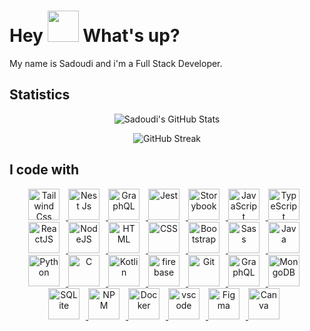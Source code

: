 <h1> Hey <img src="https://emojis.slackmojis.com/emojis/images/1577305505/7373/hand_wave.gif?1577305505" width="50" /> What's up?</h1>

<p> My name is Sadoudi and i'm a Full Stack Developer.</p>



## Statistics


<div class="stats" align="center">
  
  ![Sadoudi's GitHub Stats](https://github-readme-stats.vercel.app/api?username=hacenesadoudi&hide=stars&count_private=true&show_icons=true&theme=algolia&border_radius=20)

  ![GitHub Streak](https://streak-stats.demolab.com?user=hacenesadoudi&count_private=true&theme=algolia&border_radius=20)

  <!-- ![Most Used Languages](https://github-readme-stats.vercel.app/api/top-langs/?username=hacenesadoudi&show_icons=true&theme=algolia&border_radius=20) -->

  <!-- compact programming languages layout -->
  <!-- ![Most Used Languages](https://github-readme-stats.vercel.app/api/top-langs/?username=hacenesadoudi&layout=compact&show_icons=true&theme=algolia&border_radius=20) -->
</div>

## I code with


<div align="center">
  <a href="https://developer.mozilla.org/en-US/docs/Web/JavaScript" target="_blank" >
    <img  title="Tailwind Css" alt="Tailwind Css" height="50px" style="padding-right:10px" src="https://cdn.jsdelivr.net/gh/devicons/devicon/icons/tailwindcss/tailwindcss-plain.svg" />
  </a>
  <a href="https://developer.mozilla.org/en-US/docs/Web/JavaScript" target="_blank" rel="noreferrer">
    <img  title="Nest Js" alt="Nest Js" height="50px" style="padding-right:10px;" src="https://cdn.jsdelivr.net/gh/devicons/devicon/icons/nestjs/nestjs-plain.svg" />
  </a>
  <a href="https://developer.mozilla.org/en-US/docs/Web/JavaScript" target="_blank" rel="noreferrer">
    <img  title="GraphQL" alt="GraphQL" height="50px" style="padding-right:10px;" src="https://cdn.jsdelivr.net/gh/devicons/devicon/icons/graphql/graphql-plain.svg" />
  </a>
  <a href="https://developer.mozilla.org/en-US/docs/Web/JavaScript" target="_blank" rel="noreferrer">
    <img  title="Jest" alt="Jest" height="50px" style="padding-right:10px;" src="https://cdn.jsdelivr.net/gh/devicons/devicon/icons/jest/jest-plain.svg" />
  </a>
  <a href="https://developer.mozilla.org/en-US/docs/Web/JavaScript" target="_blank" rel="noreferrer">
    <img  title="Storybook" alt="Storybook" height="50px" style="padding-right:10px;" src="https://cdn.jsdelivr.net/gh/devicons/devicon/icons/storybook/storybook-original.svg" />
  </a>
  <a href="https://developer.mozilla.org/en-US/docs/Web/JavaScript" target="_blank" rel="noreferrer">
      <img title="" alt="JavaScript" height="50px" style="padding-right:10px;" src="https://cdn.jsdelivr.net/gh/devicons/devicon/icons/javascript/javascript-plain.svg"/>
  </a>
  <a href="https://www.typescriptlang.org/" target="_blank" rel="noreferrer">
      <img title="Storybook" alt="TypeScript" height="50px" style="padding-right:10px; ;" src="https://cdn.jsdelivr.net/gh/devicons/devicon/icons/typescript/typescript-plain.svg"/>
  </a>
  <a href="https://reactjs.org/" target="_blank" rel="noreferrer">
      <img  alt="ReactJS" height="50px" style="padding-right:10px;" src="https://cdn.jsdelivr.net/gh/devicons/devicon/icons/react/react-original.svg" />
  </a>
  <a href="https://nodejs.org/en/" target="_blank" rel="noreferrer">
      <img  alt="NodeJS" height="50px" style="padding-right:10px;" src="https://cdn.jsdelivr.net/gh/devicons/devicon/icons/nodejs/nodejs-original.svg"/>
  </a>
  <a href="https://developer.mozilla.org/en-US/docs/Web/HTML" target="_blank" rel="noreferrer">
      <img  alt="HTML" height="50px" style="padding-right:10px;" src="https://cdn.jsdelivr.net/gh/devicons/devicon/icons/html5/html5-original.svg"/>
  </a>
  <a href="https://developer.mozilla.org/en-US/docs/Web/CSS" target="_blank" rel="noreferrer">
      <img  alt="CSS" height="50px" style="padding-right:10px;" src="https://cdn.jsdelivr.net/gh/devicons/devicon/icons/css3/css3-original.svg"/>
  </a>
  <a href="https://getbootstrap.com/" target="_blank" rel="noreferrer">
      <img  alt="Bootstrap" height="50px" style="padding-right:10px;" src="https://cdn.jsdelivr.net/gh/devicons/devicon/icons/bootstrap/bootstrap-original.svg"/>
  </a>
  <a href="https://sass-lang.com/" target="_blank" rel="noreferrer">
      <img  alt="Sass" height="50px" style="padding-right:10px;" src="https://cdn.jsdelivr.net/gh/devicons/devicon/icons/sass/sass-original.svg"/>
  </a>
  <a href="https://www.java.com/en/" target="_blank" rel="noreferrer">
      <img  alt="Java" height="50px" style="padding-right:10px;" src="https://cdn.jsdelivr.net/gh/devicons/devicon/icons/java/java-original.svg"/>
  </a>    
  <a href="https://www.python.org/" target="_blank" rel="noreferrer">
      <img  alt="Python" height="50px" style="padding-right:10px;" src="https://cdn.jsdelivr.net/gh/devicons/devicon/icons/python/python-original.svg"/>
  </a>
  <a href="https://www.cprogramming.com/" target="_blank" rel="noreferrer">
      <img  alt="C" height="50px" style="padding-right:10px;" src="https://cdn.jsdelivr.net/gh/devicons/devicon/icons/c/c-original.svg"/>
  </a>
  <a href="https://kotlinlang.org/" target="_blank" rel="noreferrer">
      <img  alt="Kotlin" height="50px" style="padding-right:10px;" src="https://cdn.jsdelivr.net/gh/devicons/devicon/icons/kotlin/kotlin-original.svg"/>
  </a>
  <a href="https://firebase.google.com/" target="_blank" rel="noreferrer">
      <img  alt="firebase" height="50px" style="padding-right:10px;" src="https://cdn.jsdelivr.net/gh/devicons/devicon/icons/firebase/firebase-plain.svg"/>
  </a>
  <a href="https://git-scm.com/" target="_blank" rel="noreferrer">
      <img  alt="Git" height="50px" style="padding-right:10px;" src="https://cdn.jsdelivr.net/gh/devicons/devicon/icons/git/git-original.svg"/>
  </a>
  <a href="https://www.graphql.com/" target="_blank" rel="noreferrer">
      <img  alt="GraphQL" height="50px" style="padding-right:10px;" src="https://cdn.jsdelivr.net/gh/devicons/devicon/icons/graphql/graphql-plain.svg"/>
  </a>
  <a href="https://www.mongodb.com/" target="_blank" rel="noreferrer">
      <img  alt="MongoDB" height="50px" style="padding-right:10px;" src="https://cdn.jsdelivr.net/gh/devicons/devicon/icons/mongodb/mongodb-original.svg"/>
  </a>
  <a href="https://www.sqlite.org/index.html" target="_blank" rel="noreferrer">
      <img  alt="SQLite" height="50px" style="padding-right:10px;" src="https://cdn.jsdelivr.net/gh/devicons/devicon/icons/sqlite/sqlite-original.svg"/>
  </a>
  <a href="https://www.npmjs.com/" target="_blank" rel="noreferrer">
      <img  alt="NPM" height="50px" style="padding-right:10px;" src="https://cdn.jsdelivr.net/gh/devicons/devicon/icons/npm/npm-original-wordmark.svg"/>
  </a>
  <a href="https://www.docker.com/" target="_blank" rel="noreferrer">
      <img  alt="Docker" height="50px" style="padding-right:10px;" src="https://cdn.jsdelivr.net/gh/devicons/devicon/icons/docker/docker-plain-wordmark.svg"/>
  </a>
  <a href="https://code.visualstudio.com/" target="_blank" rel="noreferrer">
      <img  alt="vscode" height="50px" style="padding-right:10px;"src="https://cdn.jsdelivr.net/gh/devicons/devicon/icons/vscode/vscode-original.svg"/>
  </a>
  <a href="https://www.figma.com/" target="_blank" rel="noreferrer">
      <img  alt="Figma" height="50px" style="padding-right:10px;" src="https://cdn.jsdelivr.net/gh/devicons/devicon/icons/figma/figma-original.svg"/> 
  </a>
  <a href="https://www.canva.com/" target="_blank" rel="noreferrer">
      <img  alt="Canva" height="50px" style="padding-right:10px;" src="https://cdn.jsdelivr.net/gh/devicons/devicon/icons/canva/canva-original.svg"/> 
  </a>
</div>

